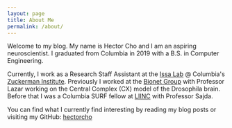 ```yaml
---
layout: page
title: About Me
permalink: /about/
---
```


Welcome to my blog.
My name is Hector Cho and I am an aspiring neuroscientist. I graduated from
Columbia in 2019 with a B.S. in Computer Engineering.

Currently, I work as a Research Staff Assistant at the [Issa Lab](https://issalab.neuroscience.columbia.edu/) @ Columbia's [Zuckerman Institute](https://zuckermaninstitute.columbia.edu/). Previously I worked at the [Bionet Group](www.bionet.ee.columbia.edu) with Professor Lazar working on the Central Complex (CX) model of the Drosophila brain.
Before that I was a Columbia SURF fellow at [LIINC](liinc.bme.columbia.edu) with Professor Sajda.

You can find what I currently find interesting by reading my blog posts or visiting my GitHub:
[hectorcho][hectorcho-github]

[hectorcho-github]: https://github.com/hectorcho
